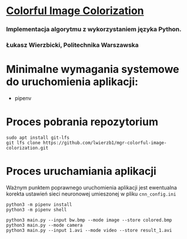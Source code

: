# [Colorful Image Colorization](https://richzhang.github.io/colorization/)

### Implementacja algorytmu z wykorzystaniem języka Python.

### Łukasz Wierzbicki, Politechnika Warszawska

# Minimalne wymagania systemowe do uruchomienia aplikacji:

- pipenv

# Proces pobrania repozytorium

```
sudo apt install git-lfs
git lfs clone https://github.com/lwierzb1/mgr-colorful-image-colorization.git
```

# Proces uruchamiania aplikacji

Ważnym punktem poprawnego uruchomienia aplikacji jest ewentualna korekta ustawień sieci neuronowej umieszonej w
pliku `cnn_config.ini`

```
python3 -m pipenv install
python3 -m pipenv shell

python3 main.py --input bw.bmp --mode image --store colored.bmp
python3 main.py --mode camera
python3 main.py --input 1.avi --mode video --store result_1.avi
```